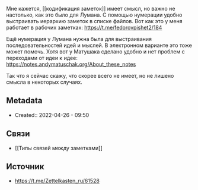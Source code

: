 Мне кажется, [[кодификация заметок]] имеет смысл, но важно не настолько, как это было для Лумана. С помощью нумерации удобно выстраивать иерархию заметок в списке файлов. Вот как это у меня работает в рабочих заметках: https://t.me/fedorovpishet2/184

Ещё нумерация у Лумана нужна была для выстраивания последовательностей идей и мыслей. В электронном варианте это тоже может помочь. Хотя вот у Матушака сделано удобно и нет проблем с переходами от идеи к идее: https://notes.andymatuschak.org/About_these_notes

Так что я сейчас скажу, что скорее всего не имеет, но не лишено смысла в некоторых случаях.
## Metadata
- Created:: 2022-04-26 - 09:50
## Связи
- [[Типы связей между заметками]]

## Источник
- https://t.me/Zettelkasten_ru/61528